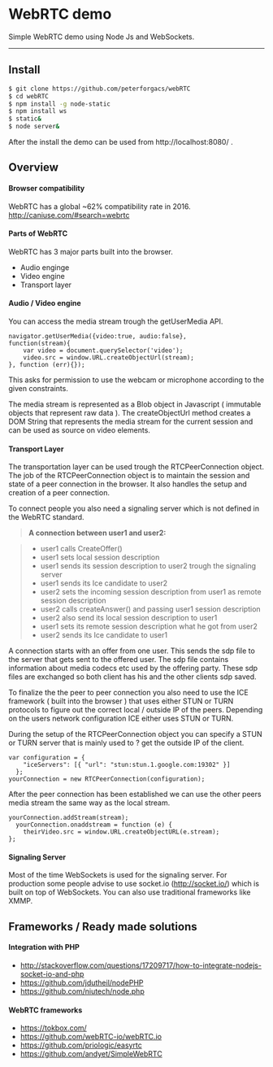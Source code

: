 WebRTC demo
===================


Simple WebRTC demo using Node Js and WebSockets. 

----------


<i class="icon-file"></i> Install
-------------

```sh
$ git clone https://github.com/peterforgacs/webRTC
$ cd webRTC
$ npm install -g node-static
$ npm install ws
$ static&
$ node server&
```
After the install the demo can be used from http://localhost:8080/ .

<i class="icon-file"></i> Overview
-------------
#### <i class="icon-trash"></i> Browser compatibility
WebRTC has a global ~62% compatibility rate in 2016.
http://caniuse.com/#search=webrtc

#### <i class="icon-trash"></i> Parts of WebRTC

WebRTC has 3 major parts built into the browser.

 - Audio enginge
 - Video engine
 - Transport layer

#### <i class="icon-trash"></i> Audio / Video engine
You can access the media stream trough the getUserMedia API.

```
navigator.getUserMedia({video:true, audio:false}, 
function(stream){
	var video = document.querySelector('video');
	video.src = window.URL.createObjectUrl(stream);
}, function (err){});
```
This asks for permission  to use the webcam or microphone according to the given constraints.

The media stream is represented as a Blob object in Javascript ( immutable objects that represent raw data ). The createObjectUrl method creates a DOM String that represents the media stream for the current session and can be used as source on video elements.

#### <i class="icon-trash"></i> Transport Layer
The transportation layer can be used trough the RTCPeerConnection object.
The job of the RTCPeerConnection object is to maintain the session and state of a peer connection in the browser. It also handles the setup and creation of a peer connection.

To connect people you also need a signaling server which is not defined in the WebRTC standard.

> **A connection between user1 and user2:**
 
> - user1 calls CreateOffer()  
> - user1 sets local session description 
> - user1 sends its session description to user2 trough the signaling server 
> - user1 sends its Ice candidate to user2 
> - user2 sets the incoming session description from user1 as remote session description 
> - user2 calls createAnswer() and passing user1 session description 
> - user2 also send its local session description to user1 
> - user1 sets its remote session description what he got from user2 
> - user2 sends its Ice candidate to user1 


A connection starts with an offer from one user.
This sends the sdp file to the server that gets sent to the offered user.
The sdp file contains information about media codecs etc used by the offering party. These sdp files are exchanged so both client has his and the other clients sdp saved.

To finalize the the peer to peer connection you also need to use the ICE framework ( built into the browser ) that uses either STUN or TURN protocols to figure out the correct local / outside IP of  the peers. Depending on the users network configuration ICE either uses STUN or TURN.

During the setup of the RTCPeerConnection object you can specify a STUN or TURN server that is mainly used to ? get the outside IP of the client.
```
var configuration = {
    "iceServers": [{ "url": "stun:stun.1.google.com:19302" }]
  };
yourConnection = new RTCPeerConnection(configuration);
```
After the peer connection has been established we can use the other peers media stream the same way as the local stream.
```
yourConnection.addStream(stream);
  yourConnection.onaddstream = function (e) {
    theirVideo.src = window.URL.createObjectURL(e.stream);
};
```
#### <i class="icon-trash"></i> Signaling Server

Most of the time WebSockets is used for the signaling server.
For production some people advise to use socket.io (http://socket.io/) which is built on top of WebSockets.
You can also use traditional frameworks like XMMP. 

<i class="icon-file"></i> Frameworks / Ready made solutions
-------------

#### <i class="icon-trash"></i> Integration with PHP
 - http://stackoverflow.com/questions/17209717/how-to-integrate-nodejs-socket-io-and-php
 - https://github.com/jdutheil/nodePHP
 - https://github.com/niutech/node.php
 
#### <i class="icon-trash"></i> WebRTC frameworks
 - https://tokbox.com/
 - https://github.com/webRTC-io/webRTC.io
 - https://github.com/priologic/easyrtc
 - https://github.com/andyet/SimpleWebRTC
